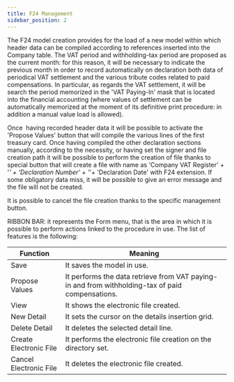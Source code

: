 ```yaml
---
title: F24 Management
sidebar_position: 2
---
```


The F24 model creation provides for the load of a new model within which header data can be compiled according to references inserted into the Company table. The VAT period and withholding-tax period are proposed as the current month: for this reason, it will be necessary to indicate the previous month in order to record automatically on declaration both data of periodical VAT settlement and the various tribute codes related to paid compensations. In particular, as regards the VAT settlement, it will be search the period memorized in the 'VAT Paying-In' mask that is located into the financial accounting (where values of settlement can be automatically memorized at the moment of its definitive print procedure: in addition a manual value load is allowed).

Once  having recorded header data it will be possible to activate the 'Propose Values' button that will compile the various lines of the first treasury card. Once having compiled the other declaration sections manually, according to the necessity, or having set the signer and file creation path it will be possible to perform the creation of file thanks to special button that will create a file with name as 'Company VAT Register' + '_' + 'Declaration Number' + '_'+ 'Declaration Date' with F24 extension. If some obligatory data miss, it will be possible to give an error message and the file will not be created.

It is possible to cancel the file creation thanks to the specific management button.

RIBBON BAR: it represents the Form menu, that is the area in which it is possible to perform actions linked to the procedure in use. The list of features is the following:



| Function | Meaning |
| --- | --- |
| Save | It saves the model in use. |
| Propose Values | It performs the data retrieve from VAT paying-in and from withholding-tax of paid compensations. |
| View | It shows the electronic file created. |
| New Detail | It sets the cursor on the details insertion grid. |
| Delete Detail | It deletes the selected detail line. |
| Create Electronic File | It performs the electronic file creation on the directory set. |
| Cancel Electronic File | It deletes the electronic file created. |






